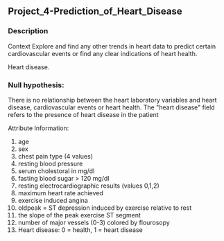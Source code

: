 ## Project_4-Prediction_of_Heart_Disease
### Description
Context
Explore and find any other trends in heart data to predict certain cardiovascular events or find any clear indications of heart health.

Heart disease.
### Null hypothesis:
There is no relationship between the heart laboratory variables and heart disease, cardiovascular events or heart health.
The "heart disease" field refers to the presence of heart disease in the patient

Attribute Information:
1.	age
2.	sex
3.	chest pain type (4 values)
4.	resting blood pressure
5.	serum cholestoral in mg/dl
6.	fasting blood sugar > 120 mg/dl
7.	resting electrocardiographic results (values 0,1,2)
8.	maximum heart rate achieved
9.	exercise induced angina
10.	oldpeak = ST depression induced by exercise relative to rest
11.	the slope of the peak exercise ST segment
12.	number of major vessels (0-3) colored by flourosopy
13.	Heart disease: 0 = health, 1 = heart disease


